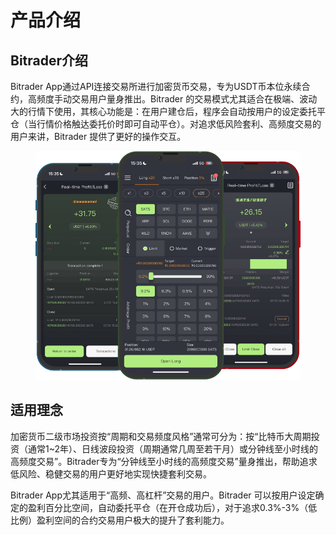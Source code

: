 # 产品介绍

## Bitrader介绍

Bitrader App通过API连接交易所进行加密货币交易，专为USDT币本位永续合约，高频度手动交易用户量身推出。Bitrader 的交易模式尤其适合在极端、波动大的行情下使用，其核心功能是：在用户建仓后，程序会自动按用户的设定委托平仓（当行情价格触达委托价时即可自动平仓）。对追求低风险套利、高频度交易的用户来讲，Bitrader 提供了更好的操作交互。

<figure><img src=".gitbook/assets/Mockups.png" alt="" width="563"><figcaption></figcaption></figure>

## 适用理念

加密货币二级市场投资按“周期和交易频度风格”通常可分为：按“比特币大周期投资（通常1\~2年）、日线波段投资（周期通常几周至若干月）或分钟线至小时线的高频度交易”。Bitrader专为“分钟线至小时线的高频度交易”量身推出，帮助追求低风险、稳健交易的用户更好地实现快捷套利交易。

Bitrader App尤其适用于“高频、高杠杆”交易的用户。Bitrader 可以按用户设定确定的盈利百分比空间，自动委托平仓（在开仓成功后），对于追求0.3%-3%（低比例）盈利空间的合约交易用户极大的提升了套利能力。
